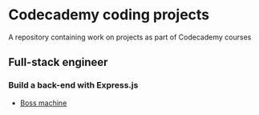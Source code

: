 # Codecademy coding projects
A repository containing work on projects as part of Codecademy courses

## Full-stack engineer
### Build a back-end with Express.js
* [Boss machine](Full-Stack-Engineer/20240417_boss_machine)